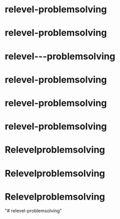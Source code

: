 # relevel-problemsolving
# relevel-problemsolving
# relevel---problemsolving
# relevel-problemsolving
# relevel-problemsolving
# relevel-problemsolving
# Relevelproblemsolving
# Relevelproblemsolving
# Relevelproblemsolving
"# relevel-problemsolving" 
